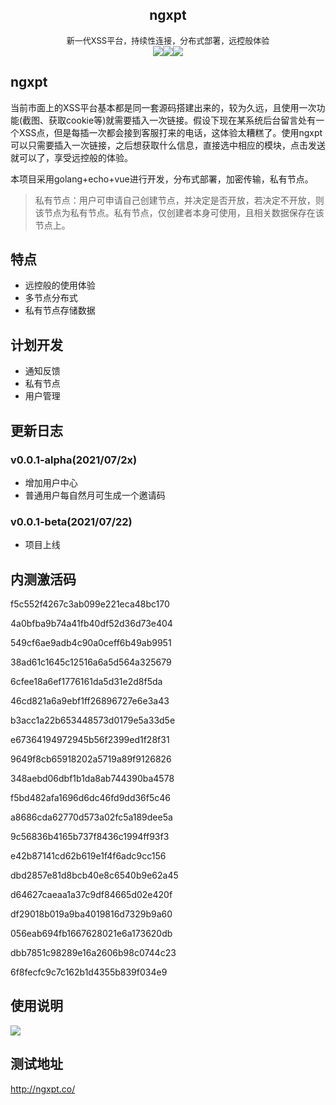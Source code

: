 <center><h2>ngxpt</h2></center>

<center><font size=2>新一代XSS平台，持续性连接，分布式部署，远控般体验</font></center>

<center><div style="float"><img src="https://img.shields.io/github/stars/Zer0ne-Sec/ngxpt?style=social"><img src="https://img.shields.io/github/forks/Zer0ne-Sec/ngxpt?style=social"><img src="https://img.shields.io/github/sponsors/Zer0ne-Sec"></div></center>

## ngxpt

当前市面上的XSS平台基本都是同一套源码搭建出来的，较为久远，且使用一次功能(截图、获取cookie等)就需要插入一次链接。假设下现在某系统后台留言处有一个XSS点，但是每插一次都会接到客服打来的电话，这体验太糟糕了。使用ngxpt可以只需要插入一次链接，之后想获取什么信息，直接选中相应的模块，点击发送就可以了，享受远控般的体验。

本项目采用golang+echo+vue进行开发，分布式部署，加密传输，私有节点。

> 私有节点：用户可申请自己创建节点，并决定是否开放，若决定不开放，则该节点为私有节点。私有节点，仅创建者本身可使用，且相关数据保存在该节点上。

## 特点

- 远控般的使用体验
- 多节点分布式
- 私有节点存储数据

## 计划开发

- 通知反馈
- 私有节点
- 用户管理



## 更新日志
### v0.0.1-alpha(2021/07/2x)
- 增加用户中心
- 普通用户每自然月可生成一个邀请码

### v0.0.1-beta(2021/07/22)

- 项目上线



## 内测激活码

f5c552f4267c3ab099e221eca48bc170

4a0bfba9b74a41fb40df52d36d73e404

549cf6ae9adb4c90a0ceff6b49ab9951

38ad61c1645c12516a6a5d564a325679

6cfee18a6ef1776161da5d31e2d8f5da

46cd821a6a9ebf1ff26896727e6e3a43

b3acc1a22b653448573d0179e5a33d5e

e67364194972945b56f2399ed1f28f31

9649f8cb65918202a5719a89f9126826

348aebd06dbf1b1da8ab744390ba4578

f5bd482afa1696d6dc46fd9dd36f5c46

a8686cda62770d573a02fc5a189dee5a

9c56836b4165b737f8436c1994ff93f3

e42b87141cd62b619e1f4f6adc9cc156

dbd2857e81d8bcb40e8c6540b9e62a45

d64627caeaa1a37c9df84665d02e420f

df29018b019a9ba4019816d7329b9a60

056eab694fb1667628021e6a173620db

dbb7851c98289e16a2606b98c0744c23

6f8fecfc9c7c162b1d4355b839f034e9

## 使用说明
![](https://github.com/Zer0ne-Sec/ngxpt/blob/master/demo.gif)

## 测试地址
http://ngxpt.co/
